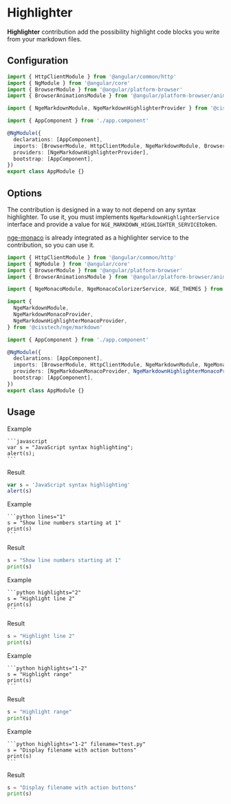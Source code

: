# Highlighter

**Highlighter** contribution add the possibility highlight code blocks you write from your markdown files.

## Configuration

```typescript highlights="6-9 18 21"
import { HttpClientModule } from '@angular/common/http'
import { NgModule } from '@angular/core'
import { BrowserModule } from '@angular/platform-browser'
import { BrowserAnimationsModule } from '@angular/platform-browser/animations'

import { NgeMarkdownModule, NgeMarkdownHighlighterProvider } from '@cisstech/nge/markdown'

import { AppComponent } from './app.component'

@NgModule({
  declarations: [AppComponent],
  imports: [BrowserModule, HttpClientModule, NgeMarkdownModule, BrowserAnimationsModule],
  providers: [NgeMarkdownHighlighterProvider],
  bootstrap: [AppComponent],
})
export class AppModule {}
```

## Options

The contribution is designed in a way to not depend on any syntax highlighter.
To use it, you must implements `NgeMarkdownHighlighterService` interface and provide
a value for `NGE_MARKDOWN_HIGHLIGHTER_SERVICE`token.

[nge-monaco](https://cisstech.github.io/nge/docs/nge-monaco/) is already integrated as a
highlighter service to the contribution, so
you can use it.

```typescript lines="1" highlights="6-12 21-22 26-27"
import { HttpClientModule } from '@angular/common/http'
import { NgModule } from '@angular/core'
import { BrowserModule } from '@angular/platform-browser'
import { BrowserAnimationsModule } from '@angular/platform-browser/animations'

import { NgeMonacoModule, NgeMonacoColorizerService, NGE_THEMES } from '@cisstech/nge/monaco'

import {
  NgeMarkdownModule,
  NgeMarkdownMonacoProvider,
  NgeMarkdownHighlighterMonacoProvider,
} from '@cisstech/nge/markdown'

import { AppComponent } from './app.component'

@NgModule({
  declarations: [AppComponent],
  imports: [BrowserModule, HttpClientModule, NgeMarkdownModule, NgeMonacoModule.forRoot(), BrowserAnimationsModule],
  providers: [NgeMarkdownMonacoProvider, NgeMarkdownHighlighterMonacoProvider(NgeMonacoColorizerService)],
  bootstrap: [AppComponent],
})
export class AppModule {}
```

## Usage

Example

````plaintext
```javascript
var s = "JavaScript syntax highlighting";
alert(s);
```
````

Result

```javascript
var s = 'JavaScript syntax highlighting'
alert(s)
```

Example

````plaintext
```python lines="1"
s = "Show line numbers starting at 1"
print(s)
```
````

Result

```python lines="1"
s = "Show line numbers starting at 1"
print(s)
```

Example

````plaintext
```python highlights="2"
s = "Highlight line 2"
print(s)
```
````

Result

```python highlights="2"
s = "Highlight line 2"
print(s)
```

Example

````plaintext
```python highlights="1-2"
s = "Highlight range"
print(s)
```
````

Result

```python highlights="1-2"
s = "Highlight range"
print(s)
```

Example

````plaintext
```python highlights="1-2" filename="test.py"
s = "Display filename with action buttons"
print(s)
```
````

Result

```python highlights="1-2" filename="test.py"
s = "Display filename with action buttons"
print(s)
```
